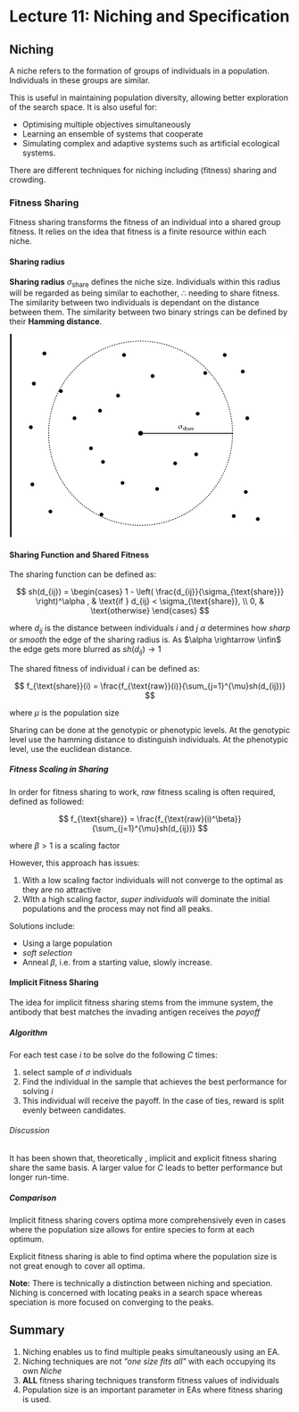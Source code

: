# Lecture 11: Niching and Specification

## Niching

A niche refers to the formation of groups of individuals in a population. Individuals in these groups are similar.

This is useful in maintaining population diversity, allowing better exploration of the search space. 
It is also useful for:

- Optimising multiple objectives simultaneously
- Learning an ensemble of systems that cooperate 
- Simulating complex and adaptive systems such as artificial ecological systems.

There are different techniques for niching including (fitness) sharing and crowding.

### Fitness Sharing 

Fitness sharing transforms the fitness of an individual into a shared group fitness. It relies on the idea that fitness is a finite resource within each niche.

#### Sharing radius

**Sharing radius** $\sigma_{\text{share}}$ defines the niche size. Individuals within this radius will be regarded as being similar to eachother, $\therefore$ needing to share fitness.
The similarity between two individuals is dependant on the distance between them. The similarity between two binary strings can be defined by their **Hamming distance**.

![Sigma radius](../resources/sigrad.png)

#### Sharing Function and Shared Fitness

The sharing function can be defined as:

$$
sh(d_{ij}) = \begin{cases}
1 - \left( \frac{d_{ij}}{\sigma_{\text{share}}} \right)^\alpha , & \text{if } d_{ij} < \sigma_{\text{share}}, \\ 
0,    & \text{otherwise}
\end{cases}
$$

where $d_{ij}$ is the distance between individuals $i$ and $j$ 
$\alpha$ determines how *sharp* or *smooth* the edge of the sharing radius is. As $\alpha \rightarrow \infin$ the edge gets more blurred as $sh(d_{ij}) \rightarrow 1$ 

The shared fitness of individual $i$ can be defined as:

$$
f_{\text{share}}(i) = \frac{f_{\text{raw}}(i)}{\sum_{j=1}^{\mu}sh(d_{ij})}
$$

where $\mu$ is the population size

Sharing can be done at the genotypic or phenotypic levels. 
At the genotypic level use the hamming distance to distinguish individuals.
At the phenotypic level, use the euclidean distance.


##### Fitness Scaling in Sharing

In order for fitness sharing to work, *raw* fitness scaling is often required, defined as followed:

$$
f_{\text{share}} = \frac{f_{\text{raw}(i)^\beta}}{\sum_{j=1}^{\mu}sh(d_{ij})}
$$

where $\beta>1$ is a scaling factor

However, this approach has issues:

1. With a low scaling factor individuals will not converge to the optimal as they are no attractive
2. WIth a high scaling factor, *super individuals* will dominate the initial populations and the process may not find all peaks.

Solutions include:

- Using a large population
- *soft selection* 
- Anneal $\beta$, i.e. from a starting value, slowly increase.

#### Implicit Fitness Sharing

The idea for implicit fitness sharing stems from the immune system, the antibody that best matches the invading antigen receives the *payoff*

##### Algorithm

For each test case $i$ to be solve do the following $C$ times:

1. select sample of $\sigma$  individuals
2. Find the individual in the sample that achieves the best performance for solving $i$
3. This individual will receive the payoff. In the case of ties, reward is split evenly between candidates. 

###### Discussion

It has been shown that, theoretically , implicit and explicit fitness sharing share the same basis. A larger value for $C$ leads to better performance but longer run-time.

##### Comparison 

Implicit fitness sharing covers optima more comprehensively even in cases where the population size allows for entire species to form at each optimum.

Explicit fitness sharing is able to find optima where the population size is not great enough to cover all optima.

**Note:** There is technically a distinction between niching and speciation. Niching is concerned with locating peaks in a search space whereas speciation is more focused on converging to the peaks.

## Summary

1. Niching enables us to find multiple peaks simultaneously using an EA. 
2. Niching techniques are not *"one size fits all"* with each occupying its own *Niche*
3. **ALL** fitness sharing techniques transform fitness values of individuals
4. Population size is an important parameter in EAs where fitness sharing is used.


